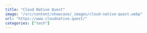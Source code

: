 ```yaml
---
title: "Cloud Native Quest"
image: "/src/content/showcase/_images/cloud-native-quest.webp"
url: "https://www.cloudnative.quest/"
categories: ["tech"]
---
```

